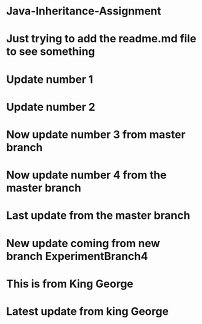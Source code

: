 # Java-Inheritance-Assignment
# Just trying to add the readme.md file to see something
# Update number 1
# Update number 2
# Now update number 3 from master branch
# Now update number 4 from the master branch
# Last update from the master branch
# New update coming from new branch ExperimentBranch4
# This is from King George
# Latest update from king George
